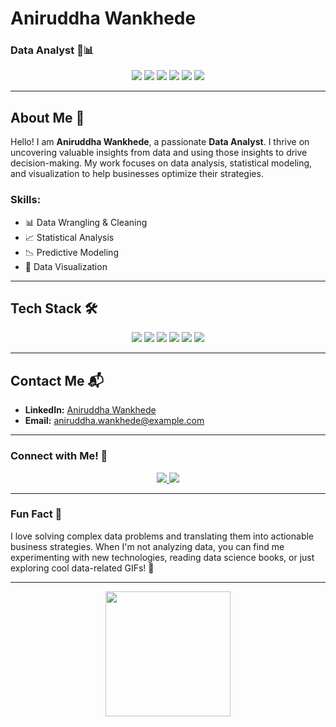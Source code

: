 # Aniruddha Wankhede
### Data Analyst 💼📊

<p align="center">
  <img src="https://img.shields.io/badge/Skills-Data%20Analysis-blue?logo=python&logoColor=white" />
  <img src="https://img.shields.io/badge/Tools-Excel-green?logo=microsoft-excel&logoColor=white" />
  <img src="https://img.shields.io/badge/Database-SQL-orange?logo=sqlite&logoColor=white" />
  <img src="https://img.shields.io/badge/Tools-Tableau-lightblue?logo=tableau&logoColor=white" />
  <img src="https://img.shields.io/badge/Skills-Python-red?logo=python&logoColor=white" />
  <img src="https://img.shields.io/badge/Tools-PowerBI-purple?logo=powerbi&logoColor=white" />
</p>

---

## About Me 👋

Hello! I am **Aniruddha Wankhede**, a passionate **Data Analyst**. I thrive on uncovering valuable insights from data and using those insights to drive decision-making. My work focuses on data analysis, statistical modeling, and visualization to help businesses optimize their strategies.

### Skills:
- 📊 Data Wrangling & Cleaning
- 📈 Statistical Analysis
- 📉 Predictive Modeling
- 🧮 Data Visualization

---

## Tech Stack 🛠️

<p align="center">
  <img src="https://img.shields.io/badge/Excel-Data%20Tool-green?logo=microsoft-excel&logoColor=white" />
  <img src="https://img.shields.io/badge/PowerBI-Data%20Tool-purple?logo=powerbi&logoColor=white" />
  <img src="https://img.shields.io/badge/Tableau-Data%20Tool-lightblue?logo=tableau&logoColor=white" />
  <img src="https://img.shields.io/badge/Python-Programming%20Language-blue?logo=python&logoColor=white" />
  <img src="https://img.shields.io/badge/SQL-Programming%20Language-orange?logo=sqlite&logoColor=white" />
  <img src="https://img.shields.io/badge/Git-Tool-lightgray?logo=git&logoColor=white" />
</p>

---

## Contact Me 📬

- **LinkedIn:** [Aniruddha Wankhede](https://www.linkedin.com/in/aniruddha-wankhede)
- **Email:** aniruddha.wankhede@example.com

---

### Connect with Me! 🔗

<p align="center">
  <a href="https://www.linkedin.com/in/aniruddha-wankhede" target="_blank">
    <img src="https://img.shields.io/badge/LinkedIn-Aniruddha%20Wankhede-blue?logo=linkedin&logoColor=white" />
  </a>
  <a href="mailto:aniruddha.wankhede@example.com">
    <img src="https://img.shields.io/badge/Email-aniruddha.wankhede%40example.com-red?logo=gmail&logoColor=white" />
  </a>
</p>

---

### Fun Fact 🦄

I love solving complex data problems and translating them into actionable business strategies. When I'm not analyzing data, you can find me experimenting with new technologies, reading data science books, or just exploring cool data-related GIFs! 🎉

---

<p align="center">
  <img src="https://media.giphy.com/media/5GoVLqeAOo6PK/giphy.gif" width="200" height="200" />
</p>

